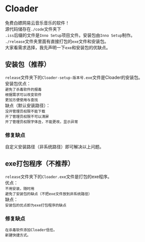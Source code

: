 # Cloader
免费白嫖网易云音乐音乐的软件！  
源代码储存在`./code`文件夹下  
`.iss`后缀的文件是`Inno Setup`项目文件。安装包由`Inno Setup`制作。  
`./release`文件夹里面有直接打包的`exe`文件和安装包。  
大家看需求选择，我先声明一下`exe`和安装包的优缺点。  
## 安装包（推荐）
`release`文件夹下的`Cloader-setup-版本号.exe`文件是Cloader的安装包。  
安装包优点：  
`避免了杀毒软件的报毒`  
`根据需求可以改变软件`  
`更加方便使用与查找`  
缺点（默认安装路径）：  
`没开管理员权限不能下载`  
`开了管理员权限不可以清屏`  
`开了管理员权限字体丑，不能更改，显示异常`  
### 修复缺点
自定义安装路径（非系统路径）即可解决以上问题。  
## exe打包程序（不推荐）
`release`文件夹下的`Cloader.exe`文件是打包的exe程序。  
优点：  
`不用安装，随时用`  
`避免了安装包的缺点（不把exe文件放到非系统路径）`  
缺点：  
`安装包的优点即为exe打包程序的缺点`  
### 修复缺点
`在杀毒软件添加Cloader信任。`  
`新建快捷方式。`  
